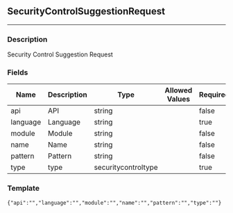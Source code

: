 ## SecurityControlSuggestionRequest
---
### Description
Security Control Suggestion Request
### Fields
| Name | Description | Type | Allowed Values | Required |
| ---- | ----------- | ---- | -------------- | -------- |
| api | API | string |  | false |
| language | Language | string |  | true |
| module | Module | string |  | false |
| name | Name | string |  | false |
| pattern | Pattern | string |  | false |
| type | type | securitycontroltype |  | true |
### Template
```
{"api":"","language":"","module":"","name":"","pattern":"","type":""}
```
